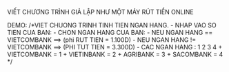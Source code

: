 VIẾT CHƯƠNG TRÌNH GIẢ LẬP NHƯ MỘT MÁY RÚT TIỀN ONLINE

DEMO:
/*VIET CHUONG TRINH TINH TIEN NGAN HANG. 
		- NHAP VAO SO TIEN CUA BAN: 
		- CHON NGAN HANG CUA BAN:
		- NEU NGAN HANG == VIETCOMBANK ==> (phi RUT TIEN = 1.100D)
		- NEU NGAN HANG != VIETCOMBANK ==> (PHI TUT TIEN = 3.300D)
		- CAC NGAN HANG : 1 2 3 4
		+ VIETCOMBANK = 1
		+ VIETINBANK = 2
		+ AGRIBANK = 3
		+ SACOMBANK = 4
		*/
